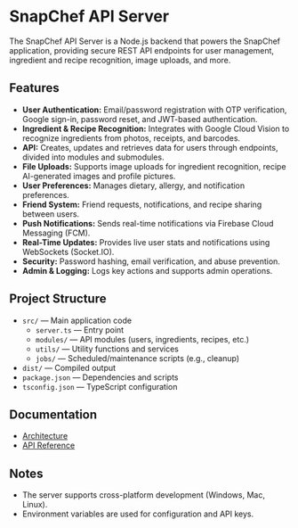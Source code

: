 # SnapChef API Server

The SnapChef API Server is a Node.js backend that powers the SnapChef application, providing secure REST API endpoints for user management, ingredient and recipe recognition, image uploads, and more.

## Features

- **User Authentication:** Email/password registration with OTP verification, Google sign-in, password reset, and JWT-based authentication.
- **Ingredient & Recipe Recognition:** Integrates with Google Cloud Vision to recognize ingredients from photos, receipts, and barcodes.
- **API:** Creates, updates and retrieves data for users through endpoints, divided into modules and submodules.
- **File Uploads:** Supports image uploads for ingredient recognition, recipe AI-generated images and profile pictures.
- **User Preferences:** Manages dietary, allergy, and notification preferences.
- **Friend System:** Friend requests, notifications, and recipe sharing between users.
- **Push Notifications:** Sends real-time notifications via Firebase Cloud Messaging (FCM).
- **Real-Time Updates:** Provides live user stats and notifications using WebSockets (Socket.IO).
- **Security:** Password hashing, email verification, and abuse prevention.
- **Admin & Logging:** Logs key actions and supports admin operations.

## Project Structure

- `src/` — Main application code
  - `server.ts` — Entry point
  - `modules/` — API modules (users, ingredients, recipes, etc.)
  - `utils/` — Utility functions and services
  - `jobs/` — Scheduled/maintenance scripts (e.g., cleanup)
- `dist/` — Compiled output
- `package.json` — Dependencies and scripts
- `tsconfig.json` — TypeScript configuration

## Documentation

- [Architecture](docs/architecture.md)
- [API Reference](https://snapchef-app.vercel.app/api)

## Notes

- The server supports cross-platform development (Windows, Mac, Linux).
- Environment variables are used for configuration and API keys.
